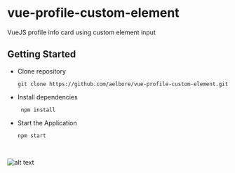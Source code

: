 # vue-profile-custom-element
VueJS profile info card using custom element input

## Getting Started 

* Clone repository
  ```
  git clone https://github.com/aelbore/vue-profile-custom-element.git
  ```
* Install dependencies
  ```
   npm install
  ```
* Start the Application
  ```
  npm start
  ```
<br />

![alt text](https://raw.githubusercontent.com/aelbore/vue-profile-custom-element/master/vueprofilecustomelement.gif)
